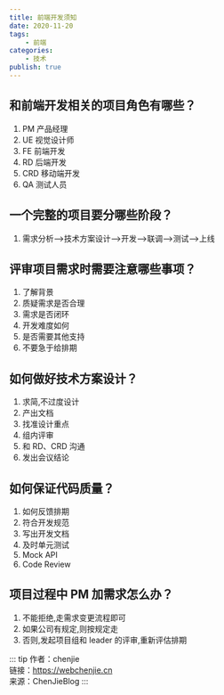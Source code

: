```yaml
---
title: 前端开发须知
date: 2020-11-20
tags:
    - 前端
categories:
    - 技术
publish: true
---
```


## 和前端开发相关的项目角色有哪些？

1. PM 产品经理
2. UE 视觉设计师
3. FE 前端开发
4. RD 后端开发
5. CRD 移动端开发
6. QA 测试人员

## 一个完整的项目要分哪些阶段？

1. 需求分析——>技术方案设计——>开发——>联调——>测试——>上线

## 评审项目需求时需要注意哪些事项？

1. 了解背景
2. 质疑需求是否合理
3. 需求是否闭环
4. 开发难度如何
5. 是否需要其他支持
6. 不要急于给排期

## 如何做好技术方案设计？

1. 求简,不过度设计
2. 产出文档
3. 找准设计重点
4. 组内评审
5. 和 RD、CRD 沟通
6. 发出会议结论

## 如何保证代码质量？

1. 如何反馈排期
2. 符合开发规范
3. 写出开发文档
4. 及时单元测试
5. Mock API
6. Code Review

## 项目过程中 PM 加需求怎么办？

1. 不能拒绝,走需求变更流程即可
2. 如果公司有规定,则按规定走
3. 否则,发起项目组和 leader 的评审,重新评估排期

::: tip
作者：chenjie <br>
链接：https://webchenjie.cn <br>
来源：ChenJieBlog
:::
